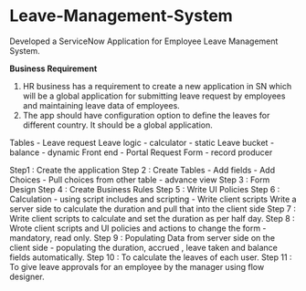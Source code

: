 # Leave-Management-System
Developed a ServiceNow Application for Employee Leave Management System.

**Business Requirement**
1. HR business has a requirement to create a new application in SN which will be a global application for submitting leave request by employees and maintaining leave data of employees.
2. The app should have configuration option to define the leaves for different country. It should be a global application.
   
Tables -
Leave request
Leave logic - calculator - static
Leave bucket - balance - dynamic
Front end - Portal Request Form - record producer

Step1 : Create the application
Step 2 : Create Tables - Add fields - Add Choices - Pull choices from other table - advance view
Step 3 : Form Design
Step 4 : Create Business Rules
Step 5 : Write UI Policies
Step 6 : Calculation - using script includes and scripting - Write client scripts
Write a server side to calculate the duration and pull that into the client side
Step 7 : Write client scripts to calculate and set the duration as per half day.
Step 8 : Wrote client scripts and UI policies and actions to change the form - mandatory, read only.
Step 9 : Populating Data from server side on the client side - populating the duration, accrued , leave taken and balance fields automatically.
Step 10 : To calculate the leaves of each user.
Step 11 : To give leave approvals for an employee by the manager using flow designer.
